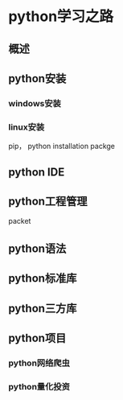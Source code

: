 # python学习之路

## 概述

## python安装

### windows安装

### linux安装

pip， python installation packge

## python IDE

## python工程管理

packet

## python语法

## python标准库

## python三方库

## python项目

### python网络爬虫

### python量化投资